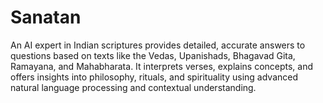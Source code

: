 # Sanatan
An AI expert in Indian scriptures provides detailed, accurate answers to questions based on texts like the Vedas, Upanishads, Bhagavad Gita, Ramayana, and Mahabharata. It interprets verses, explains concepts, and offers insights into philosophy, rituals, and spirituality using advanced natural language processing and contextual understanding.
